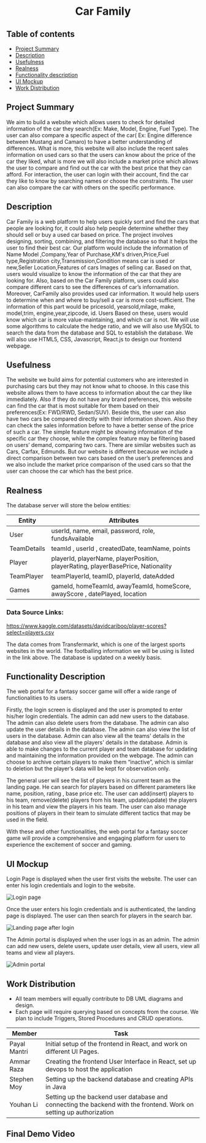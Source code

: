 <h1 align="center">Car Family </h1>

## Table of contents

- [Project Summary](#project-summary)
- [Description](#description)
- [Usefulness](#usefulness)
- [Realness](#realness)
- [Functionality description](#functionality-description)
- [UI Mockup](#ui-mockup)
- [Work Distribution](#work-distribution)
## Project Summary
We aim to build a website which allows users to check for detailed information of the car they search(Ex: Make, Model, Engine, Fuel Type). The user can also compare a specific aspect of the car( Ex: Engine difference between Mustang and Camaro)  to have a better understanding of differences. What is more, this website will also include the recent sales information on used cars so that the users can know about the price of the car they liked, what is more we will also include a market price which allows the user to compare and find out the car with the best price that they can afford. For interaction, the user can login with their account, find the car they like to know by searching names or choose the constraints. The user can also compare the car with others on the specific performance.
## Description
Car Family is a web platform to help users quickly sort and find the cars that people are looking for, it could also help people determine whether they should sell or buy a used car based on price. The project involves designing, sorting, combining, and filtering the database so that it helps the user to find their best car. Our platform would include the information of Name Model ,Company,Year of Purchase,KM's driven,Price,Fuel type,Registration city,Transmission,Condition means car is used or new,Seller Location,Features of cars Images of selling car.  Based on that, users would visualize to know the information of the car that they are looking for. Also, based on the Car Family platform, users could also compare different cars to see the differences of car’s infornamation. Moreover, CarFamily also provides used car information. It would help users to determine when and where to buy/sell a car is more cost-sufficient. The information of this part would be pricesold, yearsold,milage, make, model,trim, engine,year,zipcode, id.    Users  Based on these, users would know which car is more value-maintaining, and which car is not.   We will use some algorithms to calculate the hedge ratio, and we will also use MySQL to search the data from the database and SQL to establish the database. We will also use HTML5, CSS, Javascript, React.js to design our frontend webpage.


## Usefulness
The website we build aims for potential customers who are interested in purchasing cars but they may not know what to choose. In this case this website allows them to have access to information about the car they like immediately. Also if they do not have any brand preferences, this website can find the car that is most suitable for them based on their preferences(Ex: FWD/RWD, Sedan/SUV). Beside this, the user can also have two cars be compared directly with their information shown. Also they can check the sales information before to have a better sense of the price of such a car. The simple feature might be showing information of the specific car they choose, while the complex feature may be filtering based on users’ demand, comparing two cars. 
There are similar websites such as Cars, Carfax, Edmunds. But our website is different because we include a direct comparison between two cars based on the user’s preferences and we also include the market price comparison of the used cars so that the user can choose the car which has the best price.


## Realness
The database server will store the below entities:


|   Entity    |   Attributes                 |  
| ----------- | -----------------------------| 
| User        |    userId, name, email, password, role, fundsAvailable |
| TeamDetails | teamId , userId , createdDate, teamName, points |
| Player      |    playerId, playerName, playerPosition, playerRating, playerBasePrice, Nationality |
| TeamPlayer | teamPlayerId, teamID, playerId, dateAdded |
| Games | gameId, homeTeamId, awayTeamId, homeScore, awayScore , datePlayed, location |




### Data Source Links: <br /> 
https://www.kaggle.com/datasets/davidcariboo/player-scores?select=players.csv

The data comes from Transfermarkt, which is one of the largest sports websites in the world. The footballing information we will be using is listed in the link above. The database is updated on a weekly basis.


## Functionality Description
The web portal for a fantasy soccer game will offer a wide range of functionalities to its users.

Firstly, the login screen is displayed and the user is prompted to enter his/her login credentials. 
The admin can add new users to the database. The admin can also delete users from the database. The admin can also update the user details in the database. The admin can also view the list of users in the database. Admin can also view all the teams' details in the database and also view all the players' details in the database. Admin is able to make changes to the current player and team database for updating and maintaining the information provided on the webpage. The admin can choose to archive certain players to make them “inactive”, which is similar to deletion but the player’s data will be kept for observation only.

The general user will see the list of players in his current team as the landing page. He can search for players based on different parameters like name, position, rating , base price etc. The user can add(insert) players to his team, remove(delete) players from his team, update(update) the players in his team and view the players in his team. The user can also manage positions of players in their team to simulate different tactics that may be used in the field. 

With these and other functionalities, the web portal for a fantasy soccer game will provide a comprehensive and engaging platform for users to experience the excitement of soccer and gaming.

## UI Mockup

Login Page is displayed when the user first visits the website. The user can enter his login credentials and login to the website.

![Login page](UIMockup/LoginPage.png "Login Page.")

Once the user enters his login credentials and is authenticated, the landing page is displayed. The user can then search for players  in the search bar. 

![Landing page after login](UIMockup/LandingPage.png "Landing Page.")

The Admin portal is displayed when the user logs in as an admin. The admin can add new users, delete users, update user details, view all users, view all teams and view all players.

![Admin portal](UIMockup/AdminPortal.png "Admin Portal.")
## Work Distribution

- All team members will equally contribute to DB UML diagrams and design.
- Each page will require querying based on concepts from the course. We plan to include Triggers, Stored Procedures and CRUD operations.


| Member | Task |
| --- | --- |
| Payal Mantri | Initial setup of the frontend in React, and work on different UI Pages. |
| Ammar Raza | Creating the frontend User Interface in React, set up devops to host the application|
| Stephen Moy | Setting up the backend database and creating APIs in Java |
| Youhan Li | Setting up the backend user database and connecting the backend with the frontend. Work on setting up authorization |


 ## Final Demo Video


</br>
